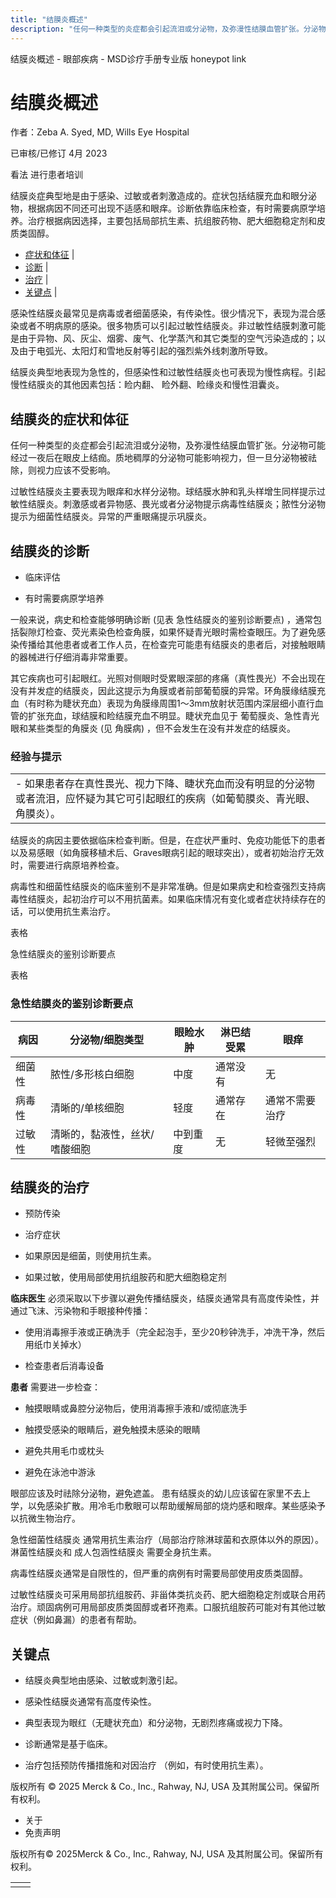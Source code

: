 ```yaml
---
title: "结膜炎概述"
description: "任何一种类型的炎症都会引起流泪或分泌物，及弥漫性结膜血管扩张。分泌物可能经过一夜后在眼皮上结痂。质地稠厚的分泌物可能影响视力，但一旦分泌物被祛除，则视力应该不受影响。"
---
```


﻿结膜炎概述 \- 眼部疾病 \- MSD诊疗手册专业版 honeypot link

# 结膜炎概述

作者：Zeba A. Syed, MD, Wills Eye Hospital

已审核/已修订 4月 2023

看法 进行患者培训

结膜炎症典型地是由于感染、过敏或者刺激造成的。症状包括结膜充血和眼分泌物，根据病因不同还可出现不适感和眼痒。诊断依靠临床检查，有时需要病原学培养。治疗根据病因选择，主要包括局部抗生素、抗组胺药物、肥大细胞稳定剂和皮质类固醇。

- [症状和体征](#症状和体征_v954569_zh) \|
- [诊断](#诊断_v954574_zh) \|
- [治疗](#治疗_v954642_zh) \|
- [关键点](#关键点_v6655929_zh) \|

感染性结膜炎最常见是病毒或者细菌感染，有传染性。很少情况下，表现为混合感染或者不明病原的感染。很多物质可以引起过敏性结膜炎。非过敏性结膜刺激可能是由于异物、风、灰尘、烟雾、废气、化学蒸汽和其它类型的空气污染造成的；以及由于电弧光、太阳灯和雪地反射等引起的强烈紫外线刺激所导致。

结膜炎典型地表现为急性的，但感染性和过敏性结膜炎也可表现为慢性病程。引起慢性结膜炎的其他因素包括：睑内翻、 睑外翻、睑缘炎和慢性泪囊炎。

## 结膜炎的症状和体征

任何一种类型的炎症都会引起流泪或分泌物，及弥漫性结膜血管扩张。分泌物可能经过一夜后在眼皮上结痂。质地稠厚的分泌物可能影响视力，但一旦分泌物被祛除，则视力应该不受影响。

过敏性结膜炎主要表现为眼痒和水样分泌物。球结膜水肿和乳头样增生同样提示过敏性结膜炎。刺激感或者异物感、畏光或者分泌物提示病毒性结膜炎；脓性分泌物提示为细菌性结膜炎。异常的严重眼痛提示巩膜炎。

## 结膜炎的诊断

- 临床评估

- 有时需要病原学培养


一般来说，病史和检查能够明确诊断 (见表 急性结膜炎的鉴别诊断要点) ，通常包括裂隙灯检查、荧光素染色检查角膜，如果怀疑青光眼时需检查眼压。为了避免感染传播给其他患者或者工作人员，在检查完可能患有结膜炎的患者后，对接触眼睛的器械进行仔细消毒非常重要。

其它疾病也可引起眼红。光照对侧眼时受累眼深部的疼痛（真性畏光）不会出现在没有并发症的结膜炎，因此这提示为角膜或者前部葡萄膜的异常。环角膜缘结膜充血（有时称为睫状充血）表现为角膜缘周围1～3mm放射状范围内深层细小直行血管的扩张充血，球结膜和睑结膜充血不明显。睫状充血见于 葡萄膜炎、急性青光眼和某些类型的角膜炎 (见 角膜病) ，但不会发生在没有并发症的结膜炎。

### 经验与提示

|     |
| --- |
| - 如果患者存在真性畏光、视力下降、睫状充血而没有明显的分泌物或者流泪，应怀疑为其它可引起眼红的疾病（如葡萄膜炎、青光眼、角膜炎）。 |

结膜炎的病因主要依据临床检查判断。但是，在症状严重时、免疫功能低下的患者以及易感眼（如角膜移植术后、Graves眼病引起的眼球突出），或者初始治疗无效时，需要进行病原培养检查。

病毒性和细菌性结膜炎的临床鉴别不是非常准确。但是如果病史和检查强烈支持病毒性结膜炎，起初治疗可以不用抗菌素。如果临床情况有变化或者症状持续存在的话，可以使用抗生素治疗。

表格

急性结膜炎的鉴别诊断要点

表格

### 急性结膜炎的鉴别诊断要点

| 病因 | 分泌物/细胞类型 | 眼睑水肿 | 淋巴结受累 | 眼痒 |
| --- | --- | --- | --- | --- |
| 细菌性 | 脓性/多形核白细胞 | 中度 | 通常没有 | 无 |
| 病毒性 | 清晰的/单核细胞 | 轻度 | 通常存在 | 通常不需要治疗 |
| 过敏性 | 清晰的，黏液性，丝状/嗜酸细胞 | 中到重度 | 无 | 轻微至强烈 |

## 结膜炎的治疗

- 预防传染

- 治疗症状

- 如果原因是细菌，则使用抗生素。

- 如果过敏，使用局部使用抗组胺药和肥大细胞稳定剂


**临床医生** 必须采取以下步骤以避免传播结膜炎，结膜炎通常具有高度传染性，并通过飞沫、污染物和手眼接种传播：

- 使用消毒擦手液或正确洗手（完全起泡手，至少20秒钟洗手，冲洗干净，然后用纸巾关掉水）

- 检查患者后消毒设备


**患者** 需要进一步检查：

- 触摸眼睛或鼻腔分泌物后，使用消毒擦手液和/或彻底洗手

- 触摸受感染的眼睛后，避免触摸未感染的眼睛

- 避免共用毛巾或枕头

- 避免在泳池中游泳


眼部应该及时祛除分泌物，避免遮盖。 患有结膜炎的幼儿应该留在家里不去上学，以免感染扩散。用冷毛巾敷眼可以帮助缓解局部的烧灼感和眼痒。某些感染予以抗微生物治疗。

急性细菌性结膜炎 通常用抗生素治疗（局部治疗除淋球菌和衣原体以外的原因）。淋菌性结膜炎和 成人包涵性结膜炎 需要全身抗生素。

病毒性结膜炎通常是自限性的，但严重的病例有时需要局部使用皮质类固醇。

过敏性结膜炎可采用局部抗组胺药、非甾体类抗炎药、肥大细胞稳定剂或联合用药治疗。顽固病例可用局部皮质类固醇或者环孢素。口服抗组胺药可能对有其他过敏症状（例如鼻漏）的患者有帮助。

## 关键点

- 结膜炎典型地由感染、过敏或刺激引起。

- 感染性结膜炎通常有高度传染性。

- 典型表现为眼红（无睫状充血）和分泌物，无剧烈疼痛或视力下降。

- 诊断通常是基于临床。

- 治疗包括预防传播措施和对因治疗 （例如，有时使用抗生素）。




版权所有 © 2025
Merck & Co., Inc., Rahway, NJ, USA 及其附属公司。保留所有权利。

- 关于
- 免责声明

版权所有© 2025Merck & Co., Inc., Rahway, NJ, USA 及其附属公司。保留所有权利。

|     |     |
| --- | --- |
|  |  |